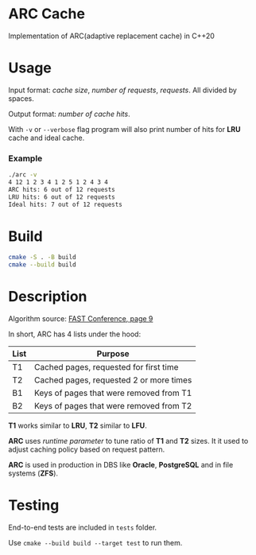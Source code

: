 # ARC Cache

Implementation of ARC(adaptive replacement cache) in C++20

# Usage

Input format: _cache size_, _number of requests_, _requests_. All divided by spaces.

Output format: _number of cache hits_.

With `-v` or `--verbose` flag program will also print number of hits for **LRU** cache and ideal cache.

### Example

```bash
./arc -v
4 12 1 2 3 4 1 2 5 1 2 4 3 4
ARC hits: 6 out of 12 requests
LRU hits: 6 out of 12 requests
Ideal hits: 7 out of 12 requests
```

# Build

```bash
cmake -S . -B build
cmake --build build
```

# Description

Algorithm source: [FAST Conference, page 9](https://www2.cs.uh.edu/~paris/7360/PAPERS03/arcfast.pdf)

In short, ARC has 4 lists under the hood:

| List | Purpose |
| --- | ---|
| T1 | Cached pages, requested for first time  |
| T2 | Cached pages, requested 2 or more times |
| B1 | Keys of pages that were removed from T1 |
| B2 | Keys of pages that were removed from T2 |

**T1** works similar to **LRU**, **T2** similar to **LFU**.

**ARC** uses *runtime parameter* to tune ratio of **T1** and **T2** sizes. It it used to adjust caching policy based on request pattern.

**ARC** is used in production in DBS like  **Oracle**, **PostgreSQL** and in file systems (**ZFS**).

# Testing

End-to-end tests are included in `tests` folder.

Use `cmake --build build --target test` to run them.
